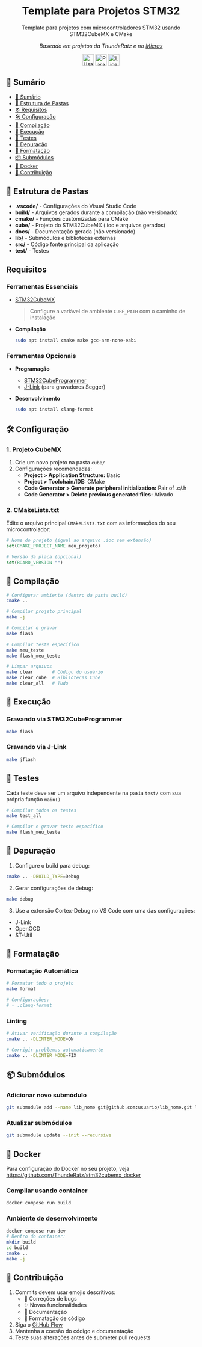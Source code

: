 <!-- markdownlint-disable -->
<div align="center">

# Template para Projetos STM32

Template para projetos com microcontroladores STM32 usando STM32CubeMX e CMake

_Baseado em projetos da ThundeRatz e no [Micras](https://github.com/Team-Micras/MicrasFirmware)_

</div>

<div align="center">
  <a href="https://www.st.com/en/development-tools/stm32cubemx.html"><img alt="Usa STM32CubeMX" src="https://img.shields.io/badge/usa-stm32cubemx-blue?style=for-the-badge&labelColor=38c1d0&color=45a4b8" height="30"></a>
  <a href="https://en.wikipedia.org/wiki/Embedded_system"><img alt="Para Sistemas Embarcados" src="https://img.shields.io/badge/para-sistemas_embarcados-blue?style=for-the-badge&labelColor=adec37&color=27a744" height="30"></a>
  <a href="LICENSE"><img alt="Licença MIT" src="https://img.shields.io/badge/licença-MIT-blue?style=for-the-badge&labelColor=ef4041&color=c1282d" height="30"></a>
</div>
<!-- markdownlint-restore -->

## 📑 Sumário

- [📑 Sumário](#-sumário)
- [📁 Estrutura de Pastas](#-estrutura-de-pastas)
- [⚙️ Requisitos](#-requisitos)
- [🛠 Configuração](#-configuração)
- [🔨 Compilação](#-compilação)
- [🚀 Execução](#-execução)
- [🧪 Testes](#-testes)
- [🐛 Depuração](#-depuração)
- [💄 Formatação](#-formatação)
- [📦 Submódulos](#-submódulos)
- [🐋 Docker](#-docker)
- [👥 Contribuição](#-contribuição)

## 📁 Estrutura de Pastas

- **.vscode/** - Configurações do Visual Studio Code
- **build/** - Arquivos gerados durante a compilação (não versionado)
- **cmake/** - Funções customizadas para CMake
- **cube/** - Projeto do STM32CubeMX (.ioc e arquivos gerados)
- **docs/** - Documentação gerada (não versionado)
- **lib/** - Submódulos e bibliotecas externas
- **src/** - Código fonte principal da aplicação
- **test/** - Testes

## Requisitos

### Ferramentas Essenciais

- [STM32CubeMX](https://www.st.com/en/development-tools/stm32cubemx.html)

    > Configure a variável de ambiente `CUBE_PATH` com o caminho de instalação

- **Compilação**

    ```bash
    sudo apt install cmake make gcc-arm-none-eabi
    ```

### Ferramentas Opcionais

- **Programação**

    - [STM32CubeProgrammer](https://www.st.com/en/development-tools/stm32cubeprog.html)
    - [J-Link](https://www.segger.com/downloads/jlink/) (para gravadores Segger)

- **Desenvolvimento**

    ```bash
    sudo apt install clang-format
    ```

## 🛠 Configuração

### 1. Projeto CubeMX

1. Crie um novo projeto na pasta `cube/`
2. Configurações recomendadas:
    - **Project > Application Structure:** Basic
    - **Project > Toolchain/IDE:** CMake
    - **Code Generator > Generate peripheral initialization:** Pair of .c/.h
    - **Code Generator > Delete previous generated files:** Ativado

### 2. CMakeLists.txt

Edite o arquivo principal `CMakeLists.txt` com as informações do seu microcontrolador:

```cmake
# Nome do projeto (igual ao arquivo .ioc sem extensão)
set(CMAKE_PROJECT_NAME meu_projeto)

# Versão da placa (opcional)
set(BOARD_VERSION "")
```

## 🔨 Compilação

```bash
# Configurar ambiente (dentro da pasta build)
cmake ..

# Compilar projeto principal
make -j

# Compilar e gravar
make flash

# Compilar teste específico
make meu_teste
make flash_meu_teste

# Limpar arquivos
make clear       # Código do usuário
make clear_cube  # Bibliotecas Cube
make clear_all   # Tudo
```

## 🚀 Execução

### Gravando via STM32CubeProgrammer

```bash
make flash
```

### Gravando via J-Link

```bash
make jflash
```

## 🧪 Testes

Cada teste deve ser um arquivo independente na pasta `test/` com sua própria função `main()`

```bash
# Compilar todos os testes
make test_all

# Compilar e gravar teste específico
make flash_meu_teste
```

## 🐛 Depuração

1. Configure o build para debug:

```bash
cmake .. -DBUILD_TYPE=Debug
```

2. Gerar configurações de debug:

```bash
make debug
```

3. Use a extensão Cortex-Debug no VS Code com uma das configurações:

- J-Link
- OpenOCD
- ST-Util

## 💄 Formatação

### Formatação Automática

```bash
# Formatar todo o projeto
make format

# Configurações:
# - .clang-format
```

### Linting

```bash
# Ativar verificação durante a compilação
cmake .. -DLINTER_MODE=ON

# Corrigir problemas automaticamente
cmake .. -DLINTER_MODE=FIX
```

## 📦 Submódulos

### Adicionar novo submódulo

```bash
git submodule add --name lib_nome git@github.com:usuario/lib_nome.git lib/lib_nome
```

### Atualizar submódulos

```bash
git submodule update --init --recursive
```

## 🐋 Docker

Para configuração do Docker no seu projeto, veja https://github.com/ThundeRatz/stm32cubemx_docker

### Compilar usando container

```bash
docker compose run build
```

### Ambiente de desenvolvimento

```bash
docker compose run dev
# Dentro do container:
mkdir build
cd build
cmake ..
make -j
```

## 👥 Contribuição

1. Commits devem usar emojis descritivos:
    - 🐛 Correções de bugs
    - ✨ Novas funcionalidades
    - 📝 Documentação
    - 🎨 Formatação de código
2. Siga o [GitHub Flow](https://guides.github.com/introduction/flow/)
3. Mantenha a coesão do código e documentação
4. Teste suas alterações antes de submeter pull requests
